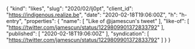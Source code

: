 {
  "kind": "likes",
  "slug": "2020/02/lj0pt",
  "client_id": "https://indigenous.realize.be",
  "date": "2020-02-18T19:06:00Z",
  "h": "h-entry",
  "properties": {
    "name": [
      "Like of @jamescun's tweet"
    ],
    "like-of": [
      "https://twitter.com/jamescun/status/1229809901372833792"
    ],
    "published": [
      "2020-02-18T19:06:00Z"
    ],
    "syndication": [
      "https://twitter.com/jamescun/status/1229809901372833792"
    ]
  }
}
